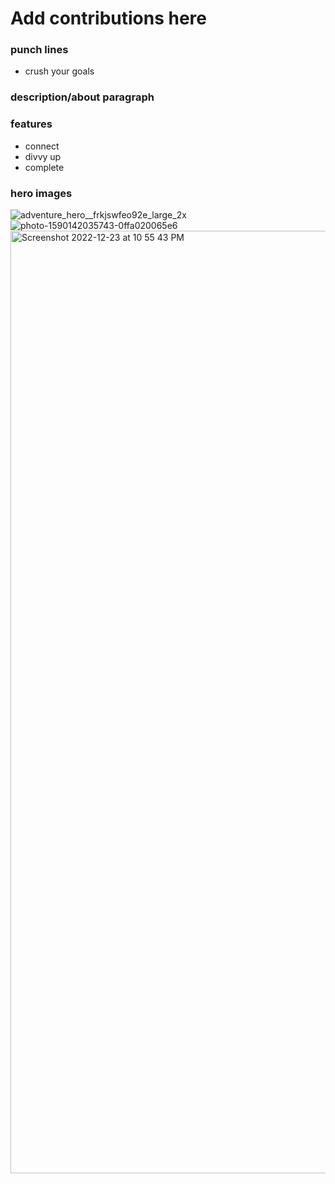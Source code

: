 # Add contributions here

### punch lines
+ crush your goals

### description/about paragraph

### features
+ connect
+ divvy up
+ complete

### hero images
![adventure_hero__frkjswfeo92e_large_2x](https://user-images.githubusercontent.com/34622032/209376028-01689c0a-aa6c-409c-b938-1ab990b882a8.jpg)
![photo-1590142035743-0ffa020065e6](https://user-images.githubusercontent.com/34622032/209376235-1dc0809d-1cb1-44f3-8bdc-d92dfc425d65.jpeg)
<img width="1508" alt="Screenshot 2022-12-23 at 10 55 43 PM" src="https://user-images.githubusercontent.com/34622032/209376409-c4919d6a-7bac-4a51-9923-b348c016341f.png">

